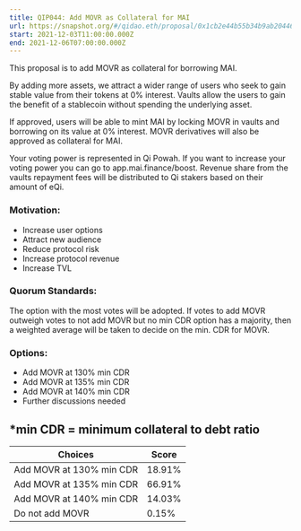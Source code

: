 ```yaml
---
title: QIP044: Add MOVR as Collateral for MAI
url: https://snapshot.org/#/qidao.eth/proposal/0x1cb2e44b55b34b9ab204468510acad30c48fea3ecfce7f065429d57c6b054e66
start: 2021-12-03T11:00:00.000Z
end: 2021-12-06T07:00:00.000Z
---
```

This proposal is to add MOVR as collateral for borrowing MAI.

By adding more assets, we attract a wider range of users who seek to gain stable value from their tokens at 0% interest. Vaults allow the users to gain the benefit of a stablecoin without spending the underlying asset.

If approved, users will be able to mint MAI by locking MOVR in vaults and borrowing on its value at 0% interest. MOVR derivatives will also be approved as collateral for MAI.

Your voting power is represented in Qi Powah. If you want to increase your voting power you can go to app.mai.finance/boost. Revenue share from the vaults repayment fees will be distributed to Qi stakers based on their amount of eQi.

### Motivation:
* Increase user options
* Attract new audience
* Reduce protocol risk
* Increase protocol revenue
* Increase TVL

### Quorum Standards:

The option with the most votes will be adopted. If votes to add MOVR outweigh votes to not add MOVR but no min CDR option has a majority, then a weighted average will be taken to decide on the min. CDR for MOVR.

### Options:

* Add MOVR at 130% min CDR
* Add MOVR at 135% min CDR
* Add MOVR at 140% min CDR
* Further discussions needed

*min CDR = minimum collateral to debt ratio
---
| Choices | Score |
| --- | --- |
| Add MOVR at 130% min CDR | 18.91% |
| Add MOVR at 135% min CDR | 66.91% |
| Add MOVR at 140% min CDR | 14.03% |
| Do not add MOVR | 0.15% |

